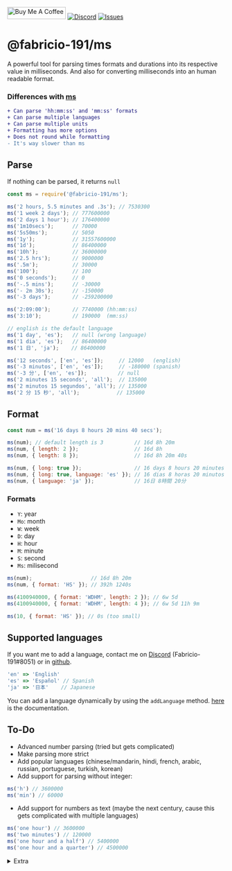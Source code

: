 <a href="https://www.buymeacoffee.com/Fabricio191" target="_blank"><img src="https://cdn.buymeacoffee.com/buttons/default-orange.png" alt="Buy Me A Coffee" height="28" width="135"></a>
[![Discord](https://img.shields.io/discord/555535212461948936?style=for-the-badge&color=7289da)](https://discord.gg/zrESMn6)
[![Issues](https://img.shields.io/github/issues/Fabricio-191/ms?style=for-the-badge)](https://github.com/Fabricio-191/ms/issues)

# @fabricio-191/ms

A powerful tool for parsing times formats and durations into its respective value in milliseconds.
And also for converting milliseconds into an human readable format.

### Differences with [ms](https://www.npmjs.com/package/ms)

```diff
+ Can parse 'hh:mm:ss' and 'mm:ss' formats
+ Can parse multiple languages
+ Can parse multiple units
+ Formatting has more options
+ Does not round while formatting
- It's way slower than ms
```

## Parse

If nothing can be parsed, it returns `null`

```js
const ms = require('@fabricio-191/ms');

ms('2 hours, 5.5 minutes and .3s'); // 7530300
ms('1 week 2 days'); // 777600000
ms('2 days 1 hour'); // 176400000
ms('1m10secs');      // 70000
ms('5s50ms');        // 5050
ms('1y');            // 31557600000
ms('1d');            // 86400000
ms('10h');           // 36000000
ms('2.5 hrs');       // 9000000
ms('.5m');           // 30000
ms('100');           // 100
ms('0 seconds');     // 0
ms('-.5 mins');      // -30000
ms('- 2m 30s');      // -150000
ms('-3 days');       // -259200000

ms('2:09:00');       // 7740000 (hh:mm:ss)
ms('3:10');          // 190000  (mm:ss)

// english is the default language
ms('1 day', 'es');   // null (wrong language)
ms('1 dia', 'es');   // 86400000
ms('1 日', 'ja');    // 86400000

ms('12 seconds', ['en', 'es']);     // 12000   (english)
ms('-3 minutos', ['en', 'es']);     // -180000 (spanish)
ms('-3 分', ['en', 'es']);          // null
ms('2 minutes 15 seconds', 'all');  // 135000
ms('2 minutos 15 segundos', 'all'); // 135000
ms('2 分 15 秒', 'all');            // 135000
```

## Format

```js
const num = ms('16 days 8 hours 20 mins 40 secs');

ms(num); // default length is 3          // 16d 8h 20m
ms(num, { length: 2 });                  // 16d 8h
ms(num, { length: 8 });                  // 16d 8h 20m 40s

ms(num, { long: true });                 // 16 days 8 hours 20 minutes
ms(num, { long: true, language: 'es' }); // 16 dias 8 horas 20 minutos
ms(num, { language: 'ja' });             // 16日 8時間 20分
```

### Formats

* `Y`: year
* `Mo`: month
* `W`: week
* `D`: day
* `H`: hour
* `M`: minute
* `S`: second
* `Ms`: milisecond

```js
ms(num);                   // 16d 8h 20m
ms(num, { format: 'HS' }); // 392h 1240s

ms(4100940000, { format: 'WDHM', length: 2 }); // 6w 5d
ms(4100940000, { format: 'WDHM', length: 4 }); // 6w 5d 11h 9m

ms(10, { format: 'HS' }); // 0s (too small)
```

## Supported languages

If you want me to add a language, contact me on [Discord](https://discord.gg/zrESMn6) (Fabricio-191#8051) or in [github](https://github.com/Fabricio-191/ms/pulls).

```js
'en' => 'English'
'es' => 'Español' // Spanish
'ja' => '日本'    // Japanese
```

You can add a language dynamically by using the `addLanguage` method. [here]() is the documentation.

## To-Do

* Advanced number parsing (tried but gets complicated)
* Make parsing more strict
* Add popular languages (chinese/mandarin, hindi, french, arabic, russian, portuguese, turkish, korean)
* Add support for parsing without integer:

```js
ms('h') // 3600000
ms('min') // 60000
```

* Add support for numbers as text (maybe the next century, cause this gets complicated with multiple languages)

```js
ms('one hour') // 3600000
ms('two minutes') // 120000
ms('one hour and a half') // 5400000
ms('one hour and a quarter') // 4500000
```

<details>
<summary>Extra</summary>
Execute this, it looks nice

```js
const ms = require('@fabricio-191/ms'), years = ms('1970 years');

setInterval(() => {
  process.stdout.clearLine(0);
  process.stdout.cursorTo(0);
  process.stdout.write(ms(Date.now() + years, { length: 8 }));
  process.stdout.cursorTo(31);
}, 1);
```

</details>
</br>